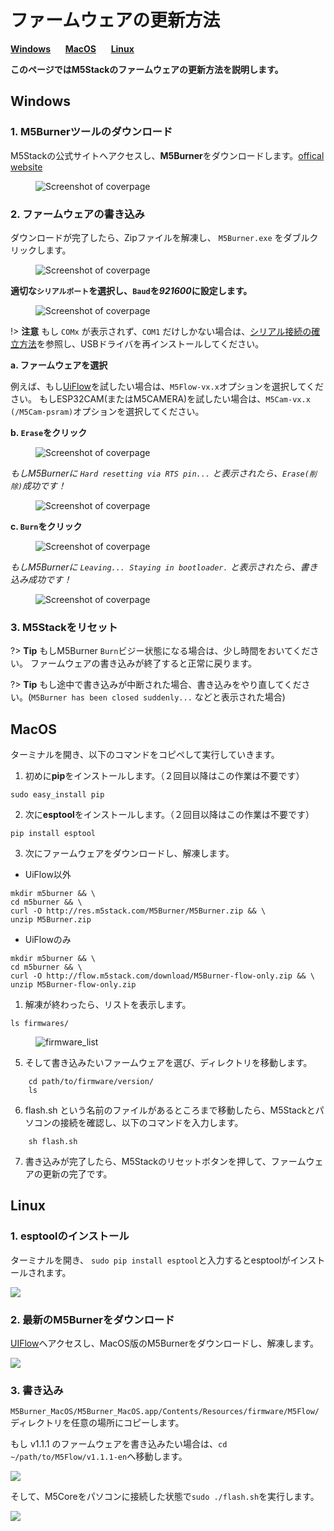 # ファームウェアの更新方法

**[Windows](#Windows)**&nbsp;&nbsp;&nbsp;&nbsp;&nbsp;&nbsp;**[MacOS](#MacOS)**&nbsp;&nbsp;&nbsp;&nbsp;&nbsp;&nbsp;**[Linux](#Linux)**

**このページではM5Stackのファームウェアの更新方法を説明します。**

## Windows

### 1. M5Burnerツールのダウンロード

M5Stackの公式サイトへアクセスし、**M5Burner**をダウンロードします。[offical website](http://www.m5stack.com)

<figure class="thumbnails">
    <img src="assets/img/getting_started_pics/how_to_burn_firmware/download_M5Burner.png" alt="Screenshot of coverpage" title="Cover page">
</figure>

### 2. ファームウェアの書き込み

ダウンロードが完了したら、Zipファイルを解凍し、 `M5Burner.exe` をダブルクリックします。

<figure class="thumbnails">
    <img src="assets/img/getting_started_pics/how_to_burn_firmware/burn_firmware_01.png" alt="Screenshot of coverpage" title="Cover page">
</figure>

**適切な`シリアルポート`を選択し、`Baud`を*921600*に設定します。**

<figure class="thumbnails">
    <img src="assets/img/getting_started_pics/how_to_burn_firmware/burn_firmware_02.png" alt="Screenshot of coverpage" title="Cover page">
</figure>

!> **注意** もし `COMx` が表示されず、`COM1` だけしかない場合は、[シリアル接続の確立方法](ja/related_documents/establish_serial_connection)を参照し、USBドライバを再インストールしてください。

**a. ファームウェアを選択**

例えば、もし[UiFlow](http://flow.m5stack.com)を試したい場合は、`M5Flow-vx.x`オプションを選択してください。
もしESP32CAM(またはM5CAMERA)を試したい場合は、`M5Cam-vx.x (/M5Cam-psram)`オプションを選択してください。

**b. `Erase`をクリック**

<figure class="thumbnails">
    <img src="assets/img/getting_started_pics/how_to_burn_firmware/burn_firmware_06.png" alt="Screenshot of coverpage" title="Cover page">
</figure>

*もしM5Burnerに `Hard resetting via RTS pin...` と表示されたら、`Erase(削除)`成功です！*

<figure class="thumbnails">
    <img src="assets/img/getting_started_pics/how_to_burn_firmware/burn_firmware_04.png" alt="Screenshot of coverpage" title="Cover page">
</figure>

**c. `Burn`をクリック**

<figure class="thumbnails">
    <img src="assets/img/getting_started_pics/how_to_burn_firmware/burn_firmware_03.png" alt="Screenshot of coverpage" title="Cover page">
</figure>

*もしM5Burnerに `Leaving... Staying in bootloader.` と表示されたら、書き込み成功です！*

<figure class="thumbnails">
    <img src="assets/img/getting_started_pics/how_to_burn_firmware/burn_firmware_05.png" alt="Screenshot of coverpage" title="Cover page">
</figure>

### 3. M5Stackをリセット

?> **Tip**
もしM5Burner `Burn`ビジー状態になる場合は、少し時間をおいてください。 ファームウェアの書き込みが終了すると正常に戻ります。

?> **Tip** もし途中で書き込みが中断された場合、書き込みをやり直してください。(`M5Burner has been closed suddenly...` などと表示された場合)

## MacOS

ターミナルを開き、以下のコマンドをコピペして実行していきます。

1. 初めに**pip**をインストールします。（２回目以降はこの作業は不要です）

```shell
sudo easy_install pip
```

2. 次に**esptool**をインストールします。（２回目以降はこの作業は不要です）

```shell
pip install esptool
```

3. 次にファームウェアをダウンロードし、解凍します。

  - UiFlow以外
```shell
mkdir m5burner && \
cd m5burner && \
curl -O http://res.m5stack.com/M5Burner/M5Burner.zip && \
unzip M5Burner.zip
```

  - UiFlowのみ
```shell
mkdir m5burner && \
cd m5burner && \
curl -O http://flow.m5stack.com/download/M5Burner-flow-only.zip && \
unzip M5Burner-flow-only.zip
```

1. 解凍が終わったら、リストを表示します。

```shell
ls firmwares/
```

<figure class="thumbnails">
    <img src="assets/img/getting_started_pics/how_to_burn_firmware/mac_firmware_01.png" alt="firmware_list" title="firmware_list">
</figure>

5. そして書き込みたいファームウェアを選び、ディレクトリを移動します。

```shell
    cd path/to/firmware/version/
    ls
```

6. flash.sh という名前のファイルがあるところまで移動したら、M5Stackとパソコンの接続を確認し、以下のコマンドを入力します。

```shell
    sh flash.sh
```

7. 書き込みが完了したら、M5Stackのリセットボタンを押して、ファームウェアの更新の完了です。

## Linux

### 1. esptoolのインストール

ターミナルを開き、 `sudo pip install esptool`と入力するとesptoolがインストールされます。

<img src="assets/img/getting_started_pics/how_to_burn_firmware/burn_firmware_11.png">

### 2. 最新のM5Burnerをダウンロード

[UIFlow](http://www.m5stack.com)へアクセスし、MacOS版のM5Burnerをダウンロードし、解凍します。

<img src="assets/img/getting_started_pics/how_to_burn_firmware/burn_firmware_10.png">

### 3. 書き込み

`M5Burner_MacOS/M5Burner_MacOS.app/Contents/Resources/firmware/M5Flow/` ディレクトリを任意の場所にコピーします。

もし v1.1.1 のファームウェアを書き込みたい場合は、`cd ~/path/to/M5Flow/v1.1.1-en`へ移動します。

<img src="assets/img/getting_started_pics/how_to_burn_firmware/burn_firmware_13.png">

そして、M5Coreをパソコンに接続した状態で`sudo ./flash.sh`を実行します。

<img src="assets/img/getting_started_pics/how_to_burn_firmware/burn_firmware_12.png">